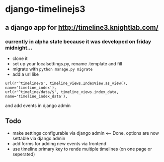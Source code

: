 # django-timelinejs3

## a django app for http://timeline3.knightlab.com/

### currently in alpha state because it was developed on friday midnight...



* clone it
* set up your localsettings.py, rename .template and fill
* migrate with ```python manage.py migrate```
* add a url like
```
url(r'^timeline/$', timeline_views.IndexView.as_view(), name='timeline_index'),
url(r'^timeline/data/$', timeline_views.index_data, name='timeline_index_data'),
```
and add events in django admin


## Todo
* make settings configurable via django admin <-- Done, options are now settable via django admin
* add forms for adding new events via frontend
* use timeline primary key to rende multiple timelines (on one page or seperated)
